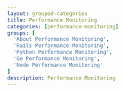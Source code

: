 ```yaml
---
layout: grouped-categories
title: Performance Monitoring
categories: [performance-monitoring]
groups: [
  'About Performance Monitoring',
  'Rails Performance Monitoring',
  'Python Performance Monitoring',
  'Go Performance Monitoring',
  'Node Performance Monitoring'
]
description: Performance Monitoring
---
```

